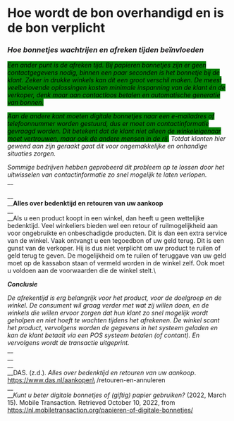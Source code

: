 # Hoe wordt de bon overhandigd en is de bon verplicht

### _Hoe bonnetjes wachtrijen en afreken tijden beïnvloeden_

_<mark style="background-color:green;">Een ander punt is de afreken tijd. Bij papieren bonnetjes zijn er geen contactgegevens nodig, binnen een paar seconden is het bonnetje bij de klant. Zeker in drukke winkels kan dit een groot verschil maken. De meest veelbelovende oplossingen kosten minimale inspanning van de klant én de verkoper, denk maar aan contactloos betalen en automatische generatie van bonnen.</mark>_&#x20;

_<mark style="background-color:green;">Aan de andere kant moeten digitale bonnetjes naar een e-mailadres of telefoonnummer worden gestuurd, dus er moet om contactinformatie gevraagd worden. Dit betekent dat de klant niet alleen de winkeleigenaar moet vertrouwen, maar ook de andere mensen in de rij.</mark> Totdat klanten hier gewend aan zijn geraakt gaat dit voor ongemakkelijke en onhandige situaties zorgen._

_Sommige bedrijven hebben geprobeerd dit probleem op te lossen door het uitwisselen van contactinformatie zo snel mogelijk te laten verlopen._\
__

__\
__**Alles over bedenktijd en retouren van uw aankoop**\
__\
__Als u een product koopt in een winkel, dan heeft u geen wettelijke bedenktijd. Veel winkeliers bieden wel een retour of ruilmogelijkheid aan voor ongebruikte en onbeschadigde producten. Dit is dan een extra service van de winkel. Vaak ontvangt u een tegoedbon of uw geld terug. Dit is een gunst van de verkoper. Hij is dus niet verplicht om uw product te ruilen of geld terug te geven. De mogelijkheid om te ruilen of teruggave van uw geld moet op de kassabon staan of vermeld worden in de winkel zelf. Ook moet u voldoen aan de voorwaarden die de winkel stelt.\




_**Conclusie**_

_De afrekentijd is erg belangrijk voor het product, voor de doelgroep en de winkel. De consument wil graag verder met wat zij willen doen, en de winkels die willen ervoor zorgen dat hun klant zo snel mogelijk wordt geholpen en niet hoeft te wachten tijdens het afrekenen. De winkel scant het product, vervolgens worden de gegevens in het systeem geladen en kan de klant betaalt via een POS systeem betalen (of contant). En vervolgens wordt de transactie uitgeprint._ \
__\
__\
__\
__DAS. (z.d.). _Alles over bedenktijd en retouren van uw aankoop_. https://www.das.nl/aankopen\
/retouren-en-annuleren\
__\
___Kunt u beter digitale bonnetjes of (giftig) papier gebruiken?_ (2022, March 15). Mobile Transaction. Retrieved October 10, 2022, from https://nl.mobiletransaction.org/papieren-of-digitale-bonnetjes/
